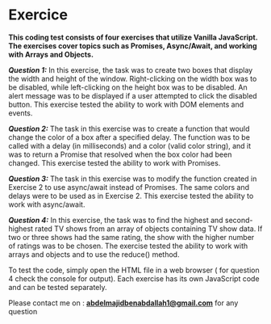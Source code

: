 # Exercice
**This coding test consists of four exercises that utilize Vanilla JavaScript. The exercises cover topics such as Promises, Async/Await, and working with Arrays and Objects.**

***Question 1:*** In this exercise, the task was to create two boxes that display the width and height of the window. Right-clicking on the width box was to be disabled, while left-clicking on the height box was to be disabled. An alert message was to be displayed if a user attempted to click the disabled button. This exercise tested the ability to work with DOM elements and events.

***Question 2:*** The task in this exercise was to create a function that would change the color of a box after a specified delay. The function was to be called with a delay (in milliseconds) and a color (valid color string), and it was to return a Promise that resolved when the box color had been changed. This exercise tested the ability to work with Promises.

***Question 3:*** The task in this exercise was to modify the function created in Exercise 2 to use async/await instead of Promises. The same colors and delays were to be used as in Exercise 2. This exercise tested the ability to work with async/await.

***Question 4:*** In this exercise, the task was to find the highest and second-highest rated TV shows from an array of objects containing TV show data. If two or three shows had the same rating, the show with the higher number of ratings was to be chosen. The exercise tested the ability to work with arrays and objects and to use the reduce() method.

To test the code, simply open the HTML file in a web browser ( for question 4  check the console for output). Each exercise has its own JavaScript code and can be tested separately.

Please contact me on : **abdelmajidbenabdallah1@gmail.com** for any question
